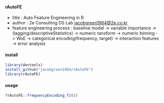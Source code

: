 #### rAutoFE
- title : Auto Feature Engineering in R
- author : 2e Consulting DS Lab <jacobgreen1984@2e.co.kr>
- feature engineering process : baseline model -> variable importance -> (lagging/descriptiveStatistics) -> numeric tansform -> numeric  binning -> WoE -> categorical encoding(frequency, target) -> interaction features -> error analysis


#### install 
```r
library(devtools)
install_github("jacobgreen1984/rAutoFE")
library(rAutoFE)
```

#### usage
```r
?rAutoFE::frequencyEncoding_fit()
```
